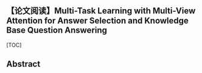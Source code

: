  

## 【论文阅读】Multi-Task Learning with Multi-View Attention for Answer Selection and Knowledge Base Question Answering

[TOC]

## Abstract

